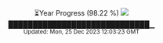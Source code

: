 <p align="center">
⏳Year Progress (98.22 %) <img src="https://file5s.ratemyserver.net/mobs/1062.gif"><br>
█████████████████████████████▁ <br>
<sub>Updated: Mon, 25 Dec 2023 12:03:23 GMT</sub>
</p>

